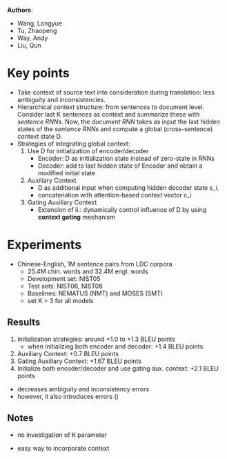 **Authors**:
* Wang, Longyue
* Tu, Zhaopeng
* Way, Andy
* Liu, Qun

# Key points
* Take context of source text into consideration during translation: less ambiguity and inconsistencies.
* Hierarchical context structure: from sentences to document level. Consider last K sentences as context and summarize these with *sentence RNNs*. Now, the *document RNN* takes as input the last hidden states of the *sentence RNNs* and compute a global (cross-sentence) context state D.
* Strategies of integrating global context:
    1. Use D for initialization of encoder/decoder
        * Encoder: D as initialization state instead of zero-state in RNNs
        * Decoder: add to last hidden state of Encoder and obtain a modified initial state
    2. Auxiliary Context
        * D as additional input when computing hidden decoder state s_i.
        * concatenation with attention-based context vector c_i
    3. Gating Auxiliary Context
        * Extension of ii.: dynamically control influence of D by using **context gating** mechanism

# Experiments
* Chinese-English, 1M sentence pairs from LDC corpora
    * 25.4M chin. words and 32.4M engl. words
    * Development set: NIST05
    * Test sets: NIST06, NIST08
    * Baselines: NEMATUS (NMT) and MOSES (SMT)
    * set K = 3 for all models

## Results
1. Initialization strategies: around +1.0 to +1.3 BLEU points
    * when initializing both encoder and decoder: +1.4 BLEU points
2. Auxiliary Context: +0.7 BLEU points
3. Gating Auxiliary Context: +1.67 BLEU points
4. Initialize both encoder/decoder and use gating aux. context: +2.1 BLEU points

* decreases ambiguity and inconsistency errors
* however, it also introduces errors ()

## Notes
- no investigation of K parameter
+ easy way to incorporate context
